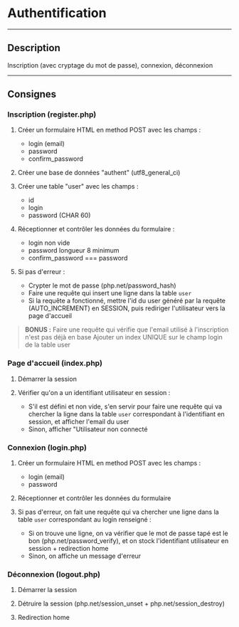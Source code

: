 Authentification
===================

----------
Description
-------------

Inscription (avec cryptage du mot de passe), connexion, déconnexion

----------
Consignes
-------------

### Inscription (register.php)

1. Créer un formulaire HTML en method POST avec les champs :
	- login (email)
	- password
	- confirm_password

2. Créer une base de données "authent" (utf8_general_ci)

3. Créer une table "user" avec les champs :
	- id
	- login
	- password (CHAR 60)

4. Réceptionner et contrôler les données du formulaire :
	- login non vide
	- password longueur 8 minimum
	- confirm_password === password

5. Si pas d'erreur :
	- Crypter le mot de passe (php.net/password_hash)
	- Faire une requête qui insert une ligne dans la table ``user``
	- Si la requête a fonctionné, mettre l'id du user généré par la requête (AUTO_INCREMENT) en SESSION, puis rediriger l'utilisateur vers la page d'accueil

> **BONUS :**
> Faire une requête qui vérifie que l'email utilisé à l'inscription n'est pas déjà en base
> Ajouter un index UNIQUE sur le champ login de la table user

### Page d'accueil (index.php)

1. Démarrer la session

2. Vérifier qu'on a un identifiant utilisateur en session :
	- S'il est défini et non vide, s'en servir pour faire une requête qui va chercher la ligne dans la table ``user`` correspondant à l'identifiant en session, et afficher l'email du user
	- Sinon, afficher "Utilisateur non connecté

### Connexion (login.php)

1. Créer un formulaire HTML en method POST avec les champs :
	- login (email)
	- password

2.  Réceptionner et contrôler les données du formulaire

3. Si pas d'erreur, on fait une requête qui va chercher une ligne dans la table ``user`` correspondant au login renseigné :
	- Si on trouve une ligne, on va vérifier que le mot de passe tapé est le bon (php.net/password_verify), et on stock l'identifiant utilisateur en session + redirection home
	- Sinon, on affiche un message d'erreur

### Déconnexion (logout.php)

1. Démarrer la session

2. Détruire la session (php.net/session_unset + php.net/session_destroy)

3. Redirection home


